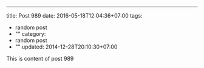 ---
title: Post 989
date: 2016-05-18T12:04:36+07:00
tags:
  - random post
  - ""
category:
  - random post
  - ""
updated: 2014-12-28T20:10:30+07:00

This is content of post 989